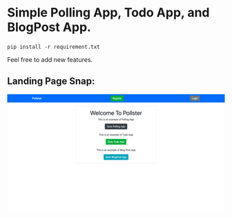 # Simple Polling App, Todo App, and BlogPost App.
`pip install -r requirement.txt`

Feel free to add new features.

## Landing Page Snap:
![Landing Page Snap](https://github.com/subhamD13/pollster_app/blob/master/pollster.png)
